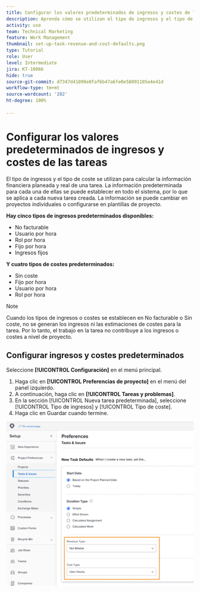 ```yaml
---
title: Configurar los valores predeterminados de ingresos y costes de las tareas
description: Aprenda cómo se utilizan el tipo de ingresos y el tipo de coste para calcular la información financiera real y planificada de una tarea.
activity: use
team: Technical Marketing
feature: Work Management
thumbnail: set-up-task-revenue-and-cost-defaults.png
type: Tutorial
role: User
level: Intermediate
jira: KT-10066
hide: true
source-git-commit: d7347d41099e0faf6b47a6fe0e58091105e4e41d
workflow-type: tm+mt
source-wordcount: '202'
ht-degree: 100%

---
```


# Configurar los valores predeterminados de ingresos y costes de las tareas

El tipo de ingresos y el tipo de coste se utilizan para calcular la información financiera planeada y real de una tarea. La información predeterminada para cada una de ellas se puede establecer en todo el sistema, por lo que se aplica a cada nueva tarea creada. La información se puede cambiar en proyectos individuales o configurarse en plantillas de proyecto.

**Hay cinco tipos de ingresos predeterminados disponibles:**

* No facturable
* Usuario por hora
* Rol por hora
* Fijo por hora
* Ingresos fijos

**Y cuatro tipos de costes predeterminados:**

* Sin coste
* Fijo por hora
* Usuario por hora
* Rol por hora

>[!NOTE]
>
>Cuando los tipos de ingresos o costes se establecen en No facturable o Sin coste, no se generan los ingresos ni las estimaciones de costes para la tarea. Por lo tanto, el trabajo en la tarea no contribuye a los ingresos o costes a nivel de proyecto.

## Configurar ingresos y costes predeterminados

Seleccione **[!UICONTROL Configuración]** en el menú principal.

1. Haga clic en **[!UICONTROL Preferencias de proyecto]** en el menú del panel izquierdo.
1. A continuación, haga clic en **[!UICONTROL Tareas y problemas]**.
1. En la sección [!UICONTROL Nueva tarea predeterminada], seleccione [!UICONTROL Tipo de ingresos] y [!UICONTROL Tipo de coste].
1. Haga clic en Guardar cuando termine.

![Una imagen de configuración de ingresos y valores predeterminados de coste](assets/setting-up-finances-3.png)
